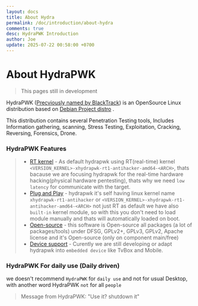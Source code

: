 ```yaml
---
layout: docs
title: About Hydra
permalink: /doc/introduction/about-hydra
comments: true
desc: HydraPWK Introduction
author: Joe
update: 2025-07-22 00:58:00 +0700
---
```



# About HydraPWK

> This pages still in development

HydraPWK ([Precviously named by BlackTrack]()) is an OpenSource Linux distribution based on [Debian Project distro]() .

This distribution contains several Penetration Testing tools, Includes Information gathering, scanning, Stress Testing, Exploitation, Cracking, Reversing, Forensics, Drone.

### HydraPWK Features
> - [RT kernel]() - As default hydrapwk using RT(real-time) kernel `<VERSION_KERNEL>-xhydrapwk-rt1-antihacker-amd64-<ARCH>`, thats bacause we are focusing hydrapwk for the real-time hardware hacking(physical hardware pentesting), thats why we need `low latency` for communicate with the target.
> - [Plug and Play]() - hydrapwk it's self having linux kernel name `xhydrapwk-rt1-antihacker` or `<VERSION_KERNEL>-xhydrapwk-rt1-antihacker-amd64-<ARCH>` not just RT as default we have also `built-in` kernel module, so with this you don't need to load module manually and thats will automatically loaded on boot.
> - [Open-source]() - this software is Open-source all packages (a lot of packages/tools) under DFSG, GPLv2+, GPLv3, GPLv2, Apache license and it's Open-source (only on component main/free)
> - [Device support]() - Curently we are still developing or adapt hydrapwk into `embedded device` like TvBox and Mobile.

### HydraPWK For daily use (Daily driven)

we doesn't recommend `HydraPWK` for `daily use` and not for usual Desktop, with another word HydraPWK `not` for all `people`

> Message from HydraPWK: "Use it? shutdown it"
